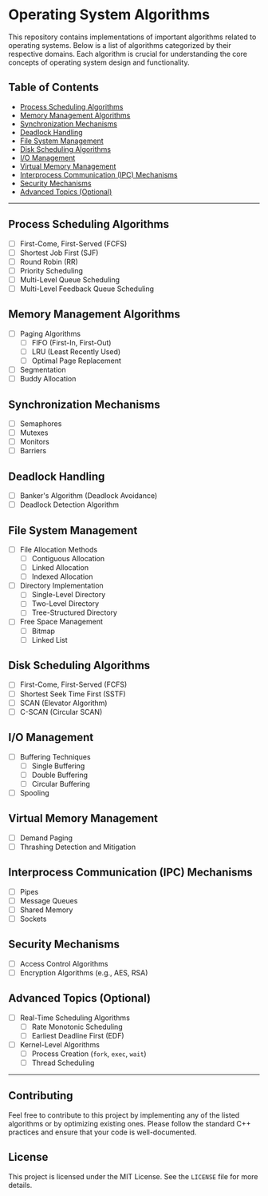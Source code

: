 # Operating System Algorithms

This repository contains implementations of important algorithms related to operating systems. Below is a list of algorithms categorized by their respective domains. Each algorithm is crucial for understanding the core concepts of operating system design and functionality.

## Table of Contents

- [Process Scheduling Algorithms](#process-scheduling-algorithms)
- [Memory Management Algorithms](#memory-management-algorithms)
- [Synchronization Mechanisms](#synchronization-mechanisms)
- [Deadlock Handling](#deadlock-handling)
- [File System Management](#file-system-management)
- [Disk Scheduling Algorithms](#disk-scheduling-algorithms)
- [I/O Management](#io-management)
- [Virtual Memory Management](#virtual-memory-management)
- [Interprocess Communication (IPC) Mechanisms](#interprocess-communication-ipc-mechanisms)
- [Security Mechanisms](#security-mechanisms)
- [Advanced Topics (Optional)](#advanced-topics-optional)

---

## Process Scheduling Algorithms

- [ ] First-Come, First-Served (FCFS)
- [ ] Shortest Job First (SJF)
- [ ] Round Robin (RR)
- [ ] Priority Scheduling
- [ ] Multi-Level Queue Scheduling
- [ ] Multi-Level Feedback Queue Scheduling

## Memory Management Algorithms

- [ ] Paging Algorithms
  - [ ] FIFO (First-In, First-Out)
  - [ ] LRU (Least Recently Used)
  - [ ] Optimal Page Replacement
- [ ] Segmentation
- [ ] Buddy Allocation

## Synchronization Mechanisms

- [ ] Semaphores
- [ ] Mutexes
- [ ] Monitors
- [ ] Barriers

## Deadlock Handling

- [ ] Banker's Algorithm (Deadlock Avoidance)
- [ ] Deadlock Detection Algorithm

## File System Management

- [ ] File Allocation Methods
  - [ ] Contiguous Allocation
  - [ ] Linked Allocation
  - [ ] Indexed Allocation
- [ ] Directory Implementation
  - [ ] Single-Level Directory
  - [ ] Two-Level Directory
  - [ ] Tree-Structured Directory
- [ ] Free Space Management
  - [ ] Bitmap
  - [ ] Linked List

## Disk Scheduling Algorithms

- [ ] First-Come, First-Served (FCFS)
- [ ] Shortest Seek Time First (SSTF)
- [ ] SCAN (Elevator Algorithm)
- [ ] C-SCAN (Circular SCAN)

## I/O Management

- [ ] Buffering Techniques
  - [ ] Single Buffering
  - [ ] Double Buffering
  - [ ] Circular Buffering
- [ ] Spooling

## Virtual Memory Management

- [ ] Demand Paging
- [ ] Thrashing Detection and Mitigation

## Interprocess Communication (IPC) Mechanisms

- [ ] Pipes
- [ ] Message Queues
- [ ] Shared Memory
- [ ] Sockets

## Security Mechanisms

- [ ] Access Control Algorithms
- [ ] Encryption Algorithms (e.g., AES, RSA)

## Advanced Topics (Optional)

- [ ] Real-Time Scheduling Algorithms
  - [ ] Rate Monotonic Scheduling
  - [ ] Earliest Deadline First (EDF)
- [ ] Kernel-Level Algorithms
  - [ ] Process Creation (`fork`, `exec`, `wait`)
  - [ ] Thread Scheduling

---

## Contributing

Feel free to contribute to this project by implementing any of the listed algorithms or by optimizing existing ones. Please follow the standard C++ practices and ensure that your code is well-documented.

## License

This project is licensed under the MIT License. See the `LICENSE` file for more details.

